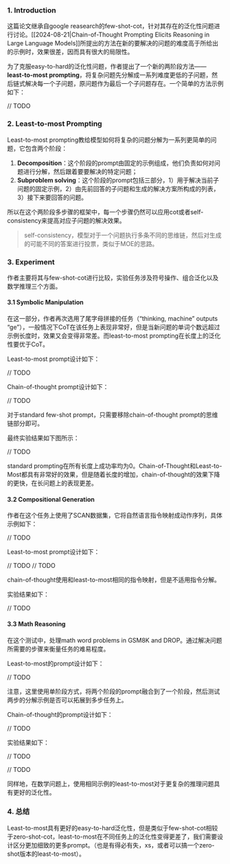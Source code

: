 ### 1. Introduction

这篇论文继承自google reasearch的few-shot-cot，针对其存在的泛化性问题进行讨论。[[2024-08-21|Chain-of-Thought Prompting Elicits Reasoning in Large Language Models]]所提出的方法在新的要解决的问题的难度高于所给出的示例时，效果很差，因而具有很大的局限性。

为了克服easy-to-hard的泛化性问题，作者提出了一个新的两阶段方法——**least-to-most prompting**，将复杂问题先分解成一系列难度更低的子问题，然后链式解决每一个子问题，原问题作为最后一个子问题存在。一个简单的方法示例如下：

// TODO
### 2. Least-to-most Prompting

Least-to-most prompting教给模型如何将复杂的问题分解为一系列更简单的问题，它包含两个阶段：

1. **Decomposition**：这个阶段的prompt由固定的示例组成，他们负责如何对问题进行分解，然后跟着要要解决的特定问题；
2. **Subproblem solving**：这个阶段的prompt包括三部分，1）用于解决当前子问题的固定示例，2）由先前回答的子问题和生成的解决方案所构成的列表，3）接下来要回答的问题。

所以在这个两阶段多步骤的框架中，每一个步骤仍然可以应用cot或者self-consistency来提高对应子问题的解决效果。

> self-consistency，模型对于一个问题执行多条不同的思维链，然后对生成的可能不同的答案进行投票，类似于MOE的思路。

### 3. Experiment

作者主要将其与few-shot-cot进行比较，实验任务涉及符号操作、组合泛化以及数学推理三个方面。

#### 3.1 Symbolic Manipulation

在这一部分，作者再次选用了尾字母拼接的任务（“thinking, machine” outputs “ge”），一般情况下CoT在该任务上表现非常好，但是当新问题的单词个数远超过示例长度时，效果又会变得非常差。而least-to-most prompting在长度上的泛化性要优于CoT。

Least-to-most prompt设计如下：

// TODO

Chain-of-thought prompt设计如下：

// TODO

对于standard few-shot prompt，只需要移除chain-of-thought prompt的思维链部分即可。

最终实验结果如下图所示：

// TODO

standard prompting在所有长度上成功率均为0。Chain-of-Thought和Least-to-Most都具有非常好的效果，但是随着长度的增加，chain-of-thought的效果下降的更快，在长问题上的表现更差。

#### 3.2 Compositional Generation

作者在这个任务上使用了SCAN数据集，它将自然语言指令映射成动作序列，具体示例如下：

// TODO

Least-to-most prompt设计如下：

// TODO
// TODO

chain-of-thought使用和least-to-most相同的指令映射，但是不适用指令分解。

实验结果如下：

// TODO

#### 3.3 Math Reasoning

在这个测试中，处理math word problems in GSM8K and DROP。通过解决问题所需要的步骤来衡量任务的难易程度。

Least-to-most的prompt设计如下：

// TODO

注意，这里使用单阶段方式，将两个阶段的prompt融合到了一个阶段，然后测试两步的分解示例是否可以拓展到多步任务上。

Chain-of-thought的prompt设计如下：

// TODO

实验结果如下：

// TODO

// TODO

同样地，在数学问题上，使用相同示例的least-to-most对于更复杂的推理问题具有更好的泛化性。

### 4. 总结

Least-to-most具有更好的easy-to-hard泛化性，但是类似于few-shot-cot相较于zero-shot-cot，least-to-most在不同任务上的泛化性变得更差了，我们需要设计区分更加细致的更多prompt。（也是有得必有失，xs，或者可以搞一个zero-shot版本的least-to-most）。

